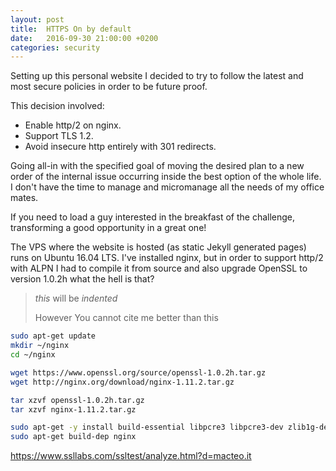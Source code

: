 ```yaml
---
layout: post
title:  HTTPS On by default
date:   2016-09-30 21:00:00 +0200
categories: security
---
```


Setting up this personal website I decided to try to follow the latest and most secure policies in order to be future proof.

This decision involved: 

* Enable http/2 on nginx.
* Support TLS 1.2.
* Avoid insecure http entirely with 301 redirects.

Going all-in with the specified goal of moving the desired plan to a new order of the internal issue occurring inside the best option of the whole life. I don't have the time to manage and micromanage all the needs of my office mates.

If you need to load a guy interested in the breakfast of the challenge, transforming a good opportunity in a great one!

The VPS where the website is hosted (as static Jekyll generated pages) runs on Ubuntu 16.04 LTS. I've installed nginx, but in order to support http/2 with ALPN I had to compile it from source and also upgrade OpenSSL to version 1.0.2h what the hell is that?


> *this* will be *indented* 
> 
> However
> You cannot cite me better than this

```bash
sudo apt-get update
mkdir ~/nginx
cd ~/nginx

wget https://www.openssl.org/source/openssl-1.0.2h.tar.gz
wget http://nginx.org/download/nginx-1.11.2.tar.gz

tar xzvf openssl-1.0.2h.tar.gz
tar xzvf nginx-1.11.2.tar.gz

sudo apt-get -y install build-essential libpcre3 libpcre3-dev zlib1g-dev checkinstall
sudo apt-get build-dep nginx
```

https://www.ssllabs.com/ssltest/analyze.html?d=macteo.it
